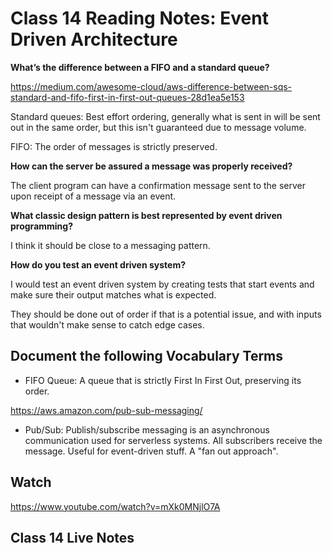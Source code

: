 # Class 14 Reading Notes: Event Driven Architecture

**What’s the difference between a FIFO and a standard queue?**

https://medium.com/awesome-cloud/aws-difference-between-sqs-standard-and-fifo-first-in-first-out-queues-28d1ea5e153

Standard queues: Best effort ordering, generally what is sent in will be sent out in the same order, but this isn't guaranteed due to message volume.

FIFO: The order of messages is strictly preserved.


**How can the server be assured a message was properly received?**

The client program can have a confirmation message sent to the server upon receipt of a message via an event.

**What classic design pattern is best represented by event driven programming?**

I think it should be close to a messaging pattern.

**How do you test an event driven system?**

I would test an event driven system by creating tests that start events and make sure their output matches what is expected. 

They should be done out of order if that is a potential issue, and with inputs that wouldn't make sense to catch edge cases.


## Document the following Vocabulary Terms

- FIFO Queue: A queue that is strictly First In First Out, preserving its order.

https://aws.amazon.com/pub-sub-messaging/

- Pub/Sub: Publish/subscribe messaging is an asynchronous communication used for serverless systems. All subscribers receive the message.
Useful for event-driven stuff. A "fan out approach".

## Watch 

https://www.youtube.com/watch?v=mXk0MNjlO7A

## Class 14 Live Notes

